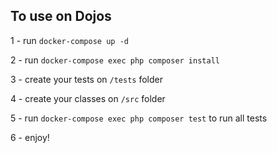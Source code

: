 ## To use on Dojos

1 - run `docker-compose up -d`

2 - run `docker-compose exec php composer install`

3 - create your tests on `/tests` folder

4 - create your classes on `/src` folder

5 - run `docker-compose exec php composer test` to run all tests

6 - enjoy!